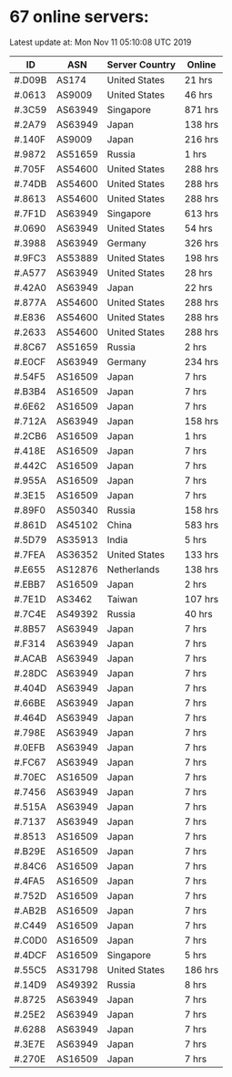 # 67 online servers:

Latest update at: Mon Nov 11 05:10:08 UTC 2019

| ID | ASN | Server Country | Online |
| -- | --- | -------------- | ------ |
| #.D09B | AS174 | United States | 21 hrs |
| #.0613 | AS9009 | United States | 46 hrs |
| #.3C59 | AS63949 | Singapore | 871 hrs |
| #.2A79 | AS63949 | Japan | 138 hrs |
| #.140F | AS9009 | Japan | 216 hrs |
| #.9872 | AS51659 | Russia | 1 hrs |
| #.705F | AS54600 | United States | 288 hrs |
| #.74DB | AS54600 | United States | 288 hrs |
| #.8613 | AS54600 | United States | 288 hrs |
| #.7F1D | AS63949 | Singapore | 613 hrs |
| #.0690 | AS63949 | United States | 54 hrs |
| #.3988 | AS63949 | Germany | 326 hrs |
| #.9FC3 | AS53889 | United States | 198 hrs |
| #.A577 | AS63949 | United States | 28 hrs |
| #.42A0 | AS63949 | Japan | 22 hrs |
| #.877A | AS54600 | United States | 288 hrs |
| #.E836 | AS54600 | United States | 288 hrs |
| #.2633 | AS54600 | United States | 288 hrs |
| #.8C67 | AS51659 | Russia | 2 hrs |
| #.E0CF | AS63949 | Germany | 234 hrs |
| #.54F5 | AS16509 | Japan | 7 hrs |
| #.B3B4 | AS16509 | Japan | 7 hrs |
| #.6E62 | AS16509 | Japan | 7 hrs |
| #.712A | AS63949 | Japan | 158 hrs |
| #.2CB6 | AS16509 | Japan | 1 hrs |
| #.418E | AS16509 | Japan | 7 hrs |
| #.442C | AS16509 | Japan | 7 hrs |
| #.955A | AS16509 | Japan | 7 hrs |
| #.3E15 | AS16509 | Japan | 7 hrs |
| #.89F0 | AS50340 | Russia | 158 hrs |
| #.861D | AS45102 | China | 583 hrs |
| #.5D79 | AS35913 | India | 5 hrs |
| #.7FEA | AS36352 | United States | 133 hrs |
| #.E655 | AS12876 | Netherlands | 138 hrs |
| #.EBB7 | AS16509 | Japan | 2 hrs |
| #.7E1D | AS3462 | Taiwan | 107 hrs |
| #.7C4E | AS49392 | Russia | 40 hrs |
| #.8B57 | AS63949 | Japan | 7 hrs |
| #.F314 | AS63949 | Japan | 7 hrs |
| #.ACAB | AS63949 | Japan | 7 hrs |
| #.28DC | AS63949 | Japan | 7 hrs |
| #.404D | AS63949 | Japan | 7 hrs |
| #.66BE | AS63949 | Japan | 7 hrs |
| #.464D | AS63949 | Japan | 7 hrs |
| #.798E | AS63949 | Japan | 7 hrs |
| #.0EFB | AS63949 | Japan | 7 hrs |
| #.FC67 | AS63949 | Japan | 7 hrs |
| #.70EC | AS16509 | Japan | 7 hrs |
| #.7456 | AS63949 | Japan | 7 hrs |
| #.515A | AS63949 | Japan | 7 hrs |
| #.7137 | AS63949 | Japan | 7 hrs |
| #.8513 | AS16509 | Japan | 7 hrs |
| #.B29E | AS16509 | Japan | 7 hrs |
| #.84C6 | AS16509 | Japan | 7 hrs |
| #.4FA5 | AS16509 | Japan | 7 hrs |
| #.752D | AS16509 | Japan | 7 hrs |
| #.AB2B | AS16509 | Japan | 7 hrs |
| #.C449 | AS16509 | Japan | 7 hrs |
| #.C0D0 | AS16509 | Japan | 7 hrs |
| #.4DCF | AS16509 | Singapore | 5 hrs |
| #.55C5 | AS31798 | United States | 186 hrs |
| #.14D9 | AS49392 | Russia | 8 hrs |
| #.8725 | AS63949 | Japan | 7 hrs |
| #.25E2 | AS63949 | Japan | 7 hrs |
| #.6288 | AS63949 | Japan | 7 hrs |
| #.3E7E | AS63949 | Japan | 7 hrs |
| #.270E | AS16509 | Japan | 7 hrs |

